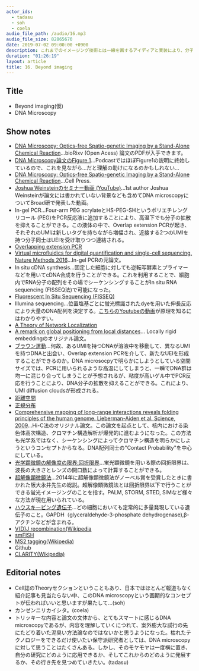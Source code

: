 ```yaml
---
actor_ids:
  - tadasu
  - soh
  - coela
audio_file_path: /audio/16.mp3
audio_file_size: 82865670
date: 2019-07-02 09:00:00 +0900
description: これまでのイメージング技術とは一線を画するアイディアと実装により、分子間の近接性の情報から分子や細胞の位置を再構成することを目指したDNA microscopy法について、原著論文とその周辺技術について詳しく話しました。(出演：tadasu、soh、coela）
duration: "01:26:19"
layout: article
title: 16. Beyond imaging
---
```


## Title
- Beyond imaging(仮)
- DNA Microscopy

## Show notes
- [DNA Microscopy: Optics-free Spatio-genetic Imaging by a Stand-Alone Chemical Reaction](https://www.biorxiv.org/content/10.1101/471219v1)...bioRixv (Open Acess) 論文のPDFが入手できます。
- [DNA Microscopy論文のFigure 1](https://www.biorxiv.org/content/biorxiv/early/2018/11/19/471219/F1.large.jpg)...PodcastではほぼFigure1の説明に終始しているので、これを見ながら...だと理解の助けになるのかもしれない...
- [DNA Microscopy: Optics-free Spatio-genetic Imaging by a Stand-Alone Chemical Reaction](https://www.sciencedirect.com/science/article/pii/S0092867419305471)...Cell Press.
- [Joshua Weinsteinのセミナー動画 (YouTube)](https://www.youtube.com/watch?v=hrqU2RP_9rc)...1st author Joshua Weinsteinが論文には書かれていない背景なども含めてDNA microscopyについてBroad研で発表した動画。
- In-gel PCR...Four-arm PEG acrylateとHS-PEG-SHというポリエチレングリコール (PEG)をPCR反応液に追加することにより、高温下でも分子の拡散を抑えることができる。この液体の中で、Overlap extension PCRが起き、それぞれのUMIは新しいタグを持ちながら増幅され、近接する2つのUMIを持つ分子同士はUEIを受け取りつつ連結される。
- [Overlapping extension PCR](https://en.wikipedia.org/wiki/Overlap_extension_polymerase_chain_reaction)
- [Virtual microfluidics for digital quantification and single-cell sequencing. Nature Methods 2016](https://www.nature.com/articles/nmeth.3955)...In-gel PCRの元論文。
- In situ cDNA synthesis...固定した細胞に対しても逆転写酵素とプライマーなどを用いてcDNA合成を行うことができる。これを利用することで、細胞内でRNA分子の配列をその場でシーケンシングすることがIn situ RNA sequencing (FISSEQ法)で可能になった。
- [Fluorescent In Situ Sequencing (FISSEQ)](https://wyss.harvard.edu/technology/fluorescent-in-situ-sequencing-fisseq/)
- Illumina sequencing...位置塩基ごとに蛍光標識されたdyeを用いた伸長反応により大量のDNA配列を決定する。[こちらのYoutubeの動画](https://www.youtube.com/watch?v=fCd6B5HRaZ8)が原理を知るにはわかりやすい。
- [A Theory of Network Localization](https://ieeexplore.ieee.org/document/1717436)
- [A remark on global positioning from local distances](https://www.pnas.org/content/105/28/9507)... Locally rigid embeddingのオリジナル論文。
- [ブラウン運動](https://ja.wikipedia.org/wiki/%E3%83%96%E3%83%A9%E3%82%A6%E3%83%B3%E9%81%8B%E5%8B%95)...何故、あるUMIを持つDNAが溶液中を移動して、異なるUMIを持つDNAと出会い、Overlap extension PCRを介して、新たなUEIを形成することができるのか。DNA microsocpyで明らかにしようとしている空間サイズでは、PCRに用いられるような高温にしてしまうと、一瞬でDNA群は均一に混じり合ってしまうことが予想されるが、粘度が高いゲル中でPCR反応を行うことにより、DNA分子の拡散を抑えることができる。これにより、UMI diffusion cloudsが形成される。
- [距離空間](https://ja.wikipedia.org/wiki/%E8%B7%9D%E9%9B%A2%E7%A9%BA%E9%96%93)
- [正規分布](https://ja.wikipedia.org/wiki/%E6%AD%A3%E8%A6%8F%E5%88%86%E5%B8%83)
- [Comprehensive mapping of long-range interactions reveals folding principles of the human genome. Lieberman-Aiden et al. Science, 2009](https://www.ncbi.nlm.nih.gov/pubmed/19815776)...Hi-C法のオリジナル論文。この論文を起点として、核内における染色体高次構造、クロマチン構造解析が爆発的に進むようになった。この方法も光学系ではなく、シーケンシングによってクロマチン構造を明らかにしようというコンセプトからなる。DNA配列同士の"Contact Probability"を中心にしている。
- [光学顕微鏡の解像度の限界:回折限界](http://www.microscope.jp/knowledge/01-4.html)...蛍光顕微鏡を用いる際の回折限界は、波長の大きさとレンズの開口数によって計算することができる。
- [超解像顕微鏡法](https://www.sanken.osaka-u.ac.jp/labs/bse/6912kagaku_nagai-1.pdf)...2014年に超解像顕微鏡法がノーベル賞を受賞したときに書かれた阪大永井先生の総説。超解像顕微鏡法とは回折限界以下で行うことができる蛍光イメージングのことを指す。PALM, STORM, STED, SIMなど様々な方法が現在用いられている。
- [ハウスキーピング遺伝子](https://www.yodosha.co.jp/jikkenigaku/keyword/279.html)...どの細胞においても定常的に多量発現している遺伝子のこと。GAPDH（glyceraldehyde-3-phosphate dehydrogenase),β-アクチンなどが含まれる。
- [V(D)J recombination(Wikipedia](https://en.wikipedia.org/wiki/V(D)J_recombination)
- [smFISH](https://bio-protocol.org/e3070)
- [MS2 tagging(Wikipedia)](https://en.wikipedia.org/wiki/MS2_tagging)
- Github
- [CLARITY(Wikipedia)](https://en.wikipedia.org/wiki/CLARITY)


## Editorial notes
- Cell誌のTheoryセクションということもあり、日本ではほとんど報道もなく紹介記事も見当たらない中、このDNA microscopyという画期的なコンセプトが伝わればいいと思いますが果たして...(soh)
- カンゼンニリカイシタ。(coela)
- トリッキーな内容と論文の文体から、とてもスマートに感じるDNA microscopyであるが、内容を理解していくにつれて、案外膨大な試行の先にたどり着いた泥臭い方法論なのではないかと思うようになった。枯れたテクノロジーをできるだけ使いたい保守派研究者としては、DNA microscopyに対して思うことはたくさんある。しかし、そのモヤモヤは一度横に置き、自分の研究にどのように応用できるか、そしてこれからのどのように発展するか、その行き先を見つめていきたい。(tadasu)
